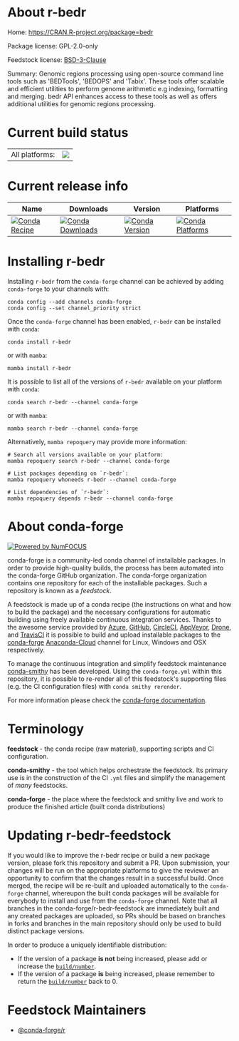 About r-bedr
============

Home: https://CRAN.R-project.org/package=bedr

Package license: GPL-2.0-only

Feedstock license: [BSD-3-Clause](https://github.com/conda-forge/r-bedr-feedstock/blob/main/LICENSE.txt)

Summary: Genomic regions processing using open-source command line tools such as 'BEDTools', 'BEDOPS' and 'Tabix'.  These tools offer scalable and efficient utilities to perform genome arithmetic e.g indexing, formatting and merging. bedr API enhances access to these tools as well as offers additional utilities for genomic regions processing.

Current build status
====================


<table><tr><td>All platforms:</td>
    <td>
      <a href="https://dev.azure.com/conda-forge/feedstock-builds/_build/latest?definitionId=7497&branchName=main">
        <img src="https://dev.azure.com/conda-forge/feedstock-builds/_apis/build/status/r-bedr-feedstock?branchName=main">
      </a>
    </td>
  </tr>
</table>

Current release info
====================

| Name | Downloads | Version | Platforms |
| --- | --- | --- | --- |
| [![Conda Recipe](https://img.shields.io/badge/recipe-r--bedr-green.svg)](https://anaconda.org/conda-forge/r-bedr) | [![Conda Downloads](https://img.shields.io/conda/dn/conda-forge/r-bedr.svg)](https://anaconda.org/conda-forge/r-bedr) | [![Conda Version](https://img.shields.io/conda/vn/conda-forge/r-bedr.svg)](https://anaconda.org/conda-forge/r-bedr) | [![Conda Platforms](https://img.shields.io/conda/pn/conda-forge/r-bedr.svg)](https://anaconda.org/conda-forge/r-bedr) |

Installing r-bedr
=================

Installing `r-bedr` from the `conda-forge` channel can be achieved by adding `conda-forge` to your channels with:

```
conda config --add channels conda-forge
conda config --set channel_priority strict
```

Once the `conda-forge` channel has been enabled, `r-bedr` can be installed with `conda`:

```
conda install r-bedr
```

or with `mamba`:

```
mamba install r-bedr
```

It is possible to list all of the versions of `r-bedr` available on your platform with `conda`:

```
conda search r-bedr --channel conda-forge
```

or with `mamba`:

```
mamba search r-bedr --channel conda-forge
```

Alternatively, `mamba repoquery` may provide more information:

```
# Search all versions available on your platform:
mamba repoquery search r-bedr --channel conda-forge

# List packages depending on `r-bedr`:
mamba repoquery whoneeds r-bedr --channel conda-forge

# List dependencies of `r-bedr`:
mamba repoquery depends r-bedr --channel conda-forge
```


About conda-forge
=================

[![Powered by
NumFOCUS](https://img.shields.io/badge/powered%20by-NumFOCUS-orange.svg?style=flat&colorA=E1523D&colorB=007D8A)](https://numfocus.org)

conda-forge is a community-led conda channel of installable packages.
In order to provide high-quality builds, the process has been automated into the
conda-forge GitHub organization. The conda-forge organization contains one repository
for each of the installable packages. Such a repository is known as a *feedstock*.

A feedstock is made up of a conda recipe (the instructions on what and how to build
the package) and the necessary configurations for automatic building using freely
available continuous integration services. Thanks to the awesome service provided by
[Azure](https://azure.microsoft.com/en-us/services/devops/), [GitHub](https://github.com/),
[CircleCI](https://circleci.com/), [AppVeyor](https://www.appveyor.com/),
[Drone](https://cloud.drone.io/welcome), and [TravisCI](https://travis-ci.com/)
it is possible to build and upload installable packages to the
[conda-forge](https://anaconda.org/conda-forge) [Anaconda-Cloud](https://anaconda.org/)
channel for Linux, Windows and OSX respectively.

To manage the continuous integration and simplify feedstock maintenance
[conda-smithy](https://github.com/conda-forge/conda-smithy) has been developed.
Using the ``conda-forge.yml`` within this repository, it is possible to re-render all of
this feedstock's supporting files (e.g. the CI configuration files) with ``conda smithy rerender``.

For more information please check the [conda-forge documentation](https://conda-forge.org/docs/).

Terminology
===========

**feedstock** - the conda recipe (raw material), supporting scripts and CI configuration.

**conda-smithy** - the tool which helps orchestrate the feedstock.
                   Its primary use is in the construction of the CI ``.yml`` files
                   and simplify the management of *many* feedstocks.

**conda-forge** - the place where the feedstock and smithy live and work to
                  produce the finished article (built conda distributions)


Updating r-bedr-feedstock
=========================

If you would like to improve the r-bedr recipe or build a new
package version, please fork this repository and submit a PR. Upon submission,
your changes will be run on the appropriate platforms to give the reviewer an
opportunity to confirm that the changes result in a successful build. Once
merged, the recipe will be re-built and uploaded automatically to the
`conda-forge` channel, whereupon the built conda packages will be available for
everybody to install and use from the `conda-forge` channel.
Note that all branches in the conda-forge/r-bedr-feedstock are
immediately built and any created packages are uploaded, so PRs should be based
on branches in forks and branches in the main repository should only be used to
build distinct package versions.

In order to produce a uniquely identifiable distribution:
 * If the version of a package **is not** being increased, please add or increase
   the [``build/number``](https://docs.conda.io/projects/conda-build/en/latest/resources/define-metadata.html#build-number-and-string).
 * If the version of a package **is** being increased, please remember to return
   the [``build/number``](https://docs.conda.io/projects/conda-build/en/latest/resources/define-metadata.html#build-number-and-string)
   back to 0.

Feedstock Maintainers
=====================

* [@conda-forge/r](https://github.com/conda-forge/r/)

